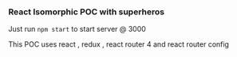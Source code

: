 ### React Isomorphic POC with superheros

Just run `npm start` to start server @ 3000

This POC uses react , redux , react router 4 and react router config